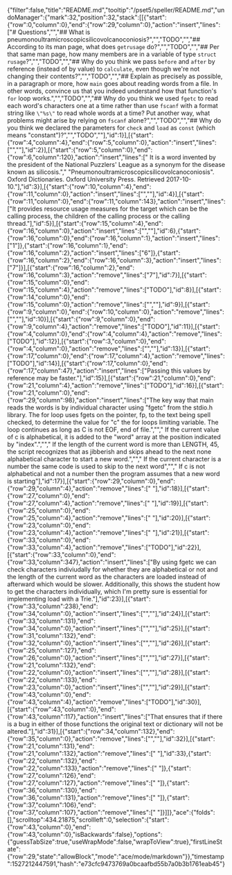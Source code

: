 {"filter":false,"title":"README.md","tooltip":"/pset5/speller/README.md","undoManager":{"mark":32,"position":32,"stack":[[{"start":{"row":0,"column":0},"end":{"row":29,"column":0},"action":"insert","lines":["# Questions","","## What is pneumonoultramicroscopicsilicovolcanoconiosis?","","TODO","","## According to its man page, what does `getrusage` do?","","TODO","","## Per that same man page, how many members are in a variable of type `struct rusage`?","","TODO","","## Why do you think we pass `before` and `after` by reference (instead of by value) to `calculate`, even though we're not changing their contents?","","TODO","","## Explain as precisely as possible, in a paragraph or more, how `main` goes about reading words from a file. In other words, convince us that you indeed understand how that function's `for` loop works.","","TODO","","## Why do you think we used `fgetc` to read each word's characters one at a time rather than use `fscanf` with a format string like `\"%s\"` to read whole words at a time? Put another way, what problems might arise by relying on `fscanf` alone?","","TODO","","## Why do you think we declared the parameters for `check` and `load` as `const` (which means \"constant\")?","","TODO",""],"id":1}],[{"start":{"row":4,"column":4},"end":{"row":5,"column":0},"action":"insert","lines":["",""],"id":2}],[{"start":{"row":5,"column":0},"end":{"row":6,"column":120},"action":"insert","lines":[" It is a word invented by the president of the National Puzzlers' League as a synonym for the disease known as silicosis.","    \"Pneumonoultramicroscopicsilicovolcanoconiosis\". Oxford Dictionaries. Oxford University Press. Retrieved 2017-10-10."],"id":3}],[{"start":{"row":10,"column":4},"end":{"row":11,"column":0},"action":"insert","lines":["",""],"id":4}],[{"start":{"row":11,"column":0},"end":{"row":11,"column":143},"action":"insert","lines":["It provides resource usage measures for the target which can be the calling process, the children of the calling process or the calling thread."],"id":5}],[{"start":{"row":15,"column":4},"end":{"row":16,"column":0},"action":"insert","lines":["",""],"id":6},{"start":{"row":16,"column":0},"end":{"row":16,"column":1},"action":"insert","lines":["1"]},{"start":{"row":16,"column":1},"end":{"row":16,"column":2},"action":"insert","lines":["6"]},{"start":{"row":16,"column":2},"end":{"row":16,"column":3},"action":"insert","lines":["7"]}],[{"start":{"row":16,"column":2},"end":{"row":16,"column":3},"action":"remove","lines":["7"],"id":7}],[{"start":{"row":15,"column":0},"end":{"row":15,"column":4},"action":"remove","lines":["TODO"],"id":8}],[{"start":{"row":14,"column":0},"end":{"row":15,"column":0},"action":"remove","lines":["",""],"id":9}],[{"start":{"row":9,"column":0},"end":{"row":10,"column":0},"action":"remove","lines":["",""],"id":10}],[{"start":{"row":9,"column":0},"end":{"row":9,"column":4},"action":"remove","lines":["TODO"],"id":11}],[{"start":{"row":4,"column":0},"end":{"row":4,"column":4},"action":"remove","lines":["TODO"],"id":12}],[{"start":{"row":3,"column":0},"end":{"row":4,"column":0},"action":"remove","lines":["",""],"id":13}],[{"start":{"row":17,"column":0},"end":{"row":17,"column":4},"action":"remove","lines":["TODO"],"id":14}],[{"start":{"row":17,"column":0},"end":{"row":17,"column":47},"action":"insert","lines":["Passing this values by reference may be faster."],"id":15}],[{"start":{"row":21,"column":0},"end":{"row":21,"column":4},"action":"remove","lines":["TODO"],"id":16}],[{"start":{"row":21,"column":0},"end":{"row":29,"column":98},"action":"insert","lines":["The key way that main reads the words is by individual character using \"fgetc\" from the stdio.h library. The for loop uses fgets on the pointer, fp, to the text being spell checked, to determine the value for \"c\" the for loops limiting variable. The loop continues as long as C is not EOF, end of file.","","    If the current value of c is alphabetical, it is added to the \"word\" array at the position indicated by \"index\".","","    If the length of the current word is more than LENGTH, 45, the script recognizes that as jibberish and skips ahead to the next none alphabetical character to start a new word.","","    If the current character is a number the same code is used to skip to the next word","","    If c is not alphabetical and not a number then the program assumes that a new word is starting"],"id":17}],[{"start":{"row":29,"column":0},"end":{"row":29,"column":4},"action":"remove","lines":["    "],"id":18}],[{"start":{"row":27,"column":0},"end":{"row":27,"column":4},"action":"remove","lines":["    "],"id":19}],[{"start":{"row":25,"column":0},"end":{"row":25,"column":4},"action":"remove","lines":["    "],"id":20}],[{"start":{"row":23,"column":0},"end":{"row":23,"column":4},"action":"remove","lines":["    "],"id":21}],[{"start":{"row":33,"column":0},"end":{"row":33,"column":4},"action":"remove","lines":["TODO"],"id":22}],[{"start":{"row":33,"column":0},"end":{"row":33,"column":347},"action":"insert","lines":["By using fgetc we can check characters indiviudally for whether they are alphabetical or not and the length of the current word as the characters are loaded instead of afterward which would be slower. Additionally, this shows the student how to get the characters individually, which I'm pretty sure is essential for implementing load with a Trie."],"id":23}],[{"start":{"row":33,"column":238},"end":{"row":34,"column":0},"action":"insert","lines":["",""],"id":24}],[{"start":{"row":33,"column":131},"end":{"row":34,"column":0},"action":"insert","lines":["",""],"id":25}],[{"start":{"row":31,"column":132},"end":{"row":32,"column":0},"action":"insert","lines":["",""],"id":26}],[{"start":{"row":25,"column":127},"end":{"row":26,"column":0},"action":"insert","lines":["",""],"id":27}],[{"start":{"row":21,"column":132},"end":{"row":22,"column":0},"action":"insert","lines":["",""],"id":28}],[{"start":{"row":22,"column":133},"end":{"row":23,"column":0},"action":"insert","lines":["",""],"id":29}],[{"start":{"row":43,"column":0},"end":{"row":43,"column":4},"action":"remove","lines":["TODO"],"id":30}],[{"start":{"row":43,"column":0},"end":{"row":43,"column":117},"action":"insert","lines":["That ensures that if there is a bug in either of those functions the original text or dictionary will not be altered."],"id":31}],[{"start":{"row":34,"column":132},"end":{"row":35,"column":0},"action":"remove","lines":["",""],"id":32}],[{"start":{"row":21,"column":131},"end":{"row":21,"column":132},"action":"remove","lines":[" "],"id":33},{"start":{"row":22,"column":132},"end":{"row":22,"column":133},"action":"remove","lines":[" "]},{"start":{"row":27,"column":126},"end":{"row":27,"column":127},"action":"remove","lines":[" "]},{"start":{"row":36,"column":130},"end":{"row":36,"column":131},"action":"remove","lines":[" "]},{"start":{"row":37,"column":106},"end":{"row":37,"column":107},"action":"remove","lines":[" "]}]]},"ace":{"folds":[],"scrolltop":434.21875,"scrollleft":0,"selection":{"start":{"row":43,"column":0},"end":{"row":43,"column":0},"isBackwards":false},"options":{"guessTabSize":true,"useWrapMode":false,"wrapToView":true},"firstLineState":{"row":29,"state":"allowBlock","mode":"ace/mode/markdown"}},"timestamp":1527212447591,"hash":"e73cfc9473769a0bcaafbd55b7a0b3b1761eab45"}